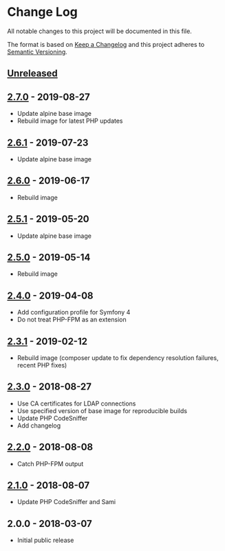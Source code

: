 # Change Log
All notable changes to this project will be documented in this file.

The format is based on [Keep a Changelog](http://keepachangelog.com/)
and this project adheres to [Semantic Versioning](http://semver.org/).

## [Unreleased]

## [2.7.0] - 2019-08-27
- Update alpine base image
- Rebuild image for latest PHP updates

## [2.6.1] - 2019-07-23
- Update alpine base image

## [2.6.0] - 2019-06-17
- Rebuild image

## [2.5.1] - 2019-05-20
- Update alpine base image

## [2.5.0] - 2019-05-14
- Rebuild image

## [2.4.0] - 2019-04-08
- Add configuration profile for Symfony 4
- Do not treat PHP-FPM as an extension

## [2.3.1] - 2019-02-12
- Rebuild image (composer update to fix dependency resolution failures, recent PHP fixes)

## [2.3.0] - 2018-08-27
- Use CA certificates for LDAP connections
- Use specified version of base image for reproducible builds
- Update PHP CodeSniffer
- Add changelog

## [2.2.0] - 2018-08-08
- Catch PHP-FPM output

## [2.1.0] - 2018-08-07
- Update PHP CodeSniffer and Sami

## 2.0.0 - 2018-03-07
- Initial public release

[Unreleased]: https://github.com/gmitirol/alpine37-php71/compare/2.7.0...HEAD
[2.7.0]: https://github.com/gmitirol/alpine37-php71/compare/2.6.1...2.7.0
[2.6.1]: https://github.com/gmitirol/alpine37-php71/compare/2.6.0...2.6.1
[2.6.0]: https://github.com/gmitirol/alpine37-php71/compare/2.5.1...2.6.0
[2.5.1]: https://github.com/gmitirol/alpine37-php71/compare/2.5.0...2.5.1
[2.5.0]: https://github.com/gmitirol/alpine37-php71/compare/2.4.0...2.5.0
[2.4.0]: https://github.com/gmitirol/alpine37-php71/compare/2.3.1...2.4.0
[2.3.1]: https://github.com/gmitirol/alpine37-php71/compare/2.3.0...2.3.1
[2.3.0]: https://github.com/gmitirol/alpine37-php71/compare/2.2.0...2.3.0
[2.2.0]: https://github.com/gmitirol/alpine37-php71/compare/2.1.0...2.2.0
[2.1.0]: https://github.com/gmitirol/alpine37-php71/compare/2.0.0...2.1.0
